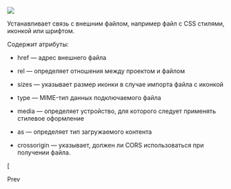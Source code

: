 <link>

![](https://uploads.quarkly.io/landing/docs-theme-panel-breakpoints-create.png)

Устанавливает связь с внешним файлом, например файл с CSS стилями, иконкой или шрифтом.

Содержит атрибуты:

*   href — адрес внешнего файла
    
*   rel — определяет отношения между проектом и файлом
    
*   sizes — указывает размер иконки в случае импорта файла с иконкой
    
*   type — MIME-тип данных подключаемого файла
    
*   media — определяет устройство, для которого следует применять стилевое оформление
    
*   as — определяет тип загружаемого контента
    
*   crossorigin — указывает, должен ли CORS использоваться при получении файла.
    

[

Prev

<style>



](https://quarkly-site-test.netlify.app/docs/interface/work-area/project-settings/custom-code/style)[

Next

Props panel



](https://quarkly-site-test.netlify.app/docs/interface/work-area/project-settings/custom-code/props-panel)